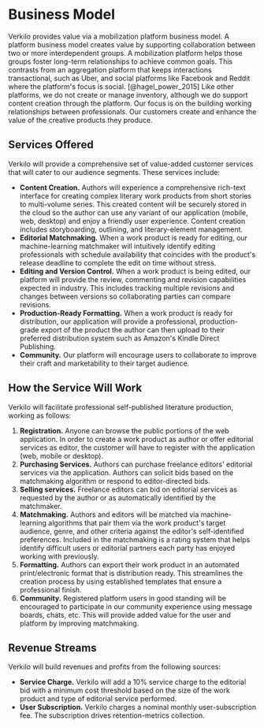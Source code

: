 # Business Model

Verkilo provides value via a mobilization platform business model. A platform business model creates value by supporting collaboration between two or more interdependent groups. A mobilization platform helps those groups foster long-term relationships to achieve common goals. This contrasts from an aggregation platform that keeps interactions transactional, such as Uber, and social platforms like Facebook and Reddit where the platform's focus is social. [@hagel_power_2015] Like other platforms, we do not create or manage inventory, although we do support content creation through the platform. Our focus is on the building working relationships between professionals. Our customers create and enhance the value of the creative products they produce.

## Services Offered

Verkilo will provide a comprehensive set of value-added customer services that will cater to our audience segments. These services include:

- **Content Creation.** Authors will experience a comprehensive rich-text interface for creating complex literary work products from short stories to multi-volume series. This created content will be securely stored in the cloud so the author can use any variant of our application (mobile, web, desktop) and enjoy a friendly user experience. Content creation includes storyboarding, outlining, and literary-element management.
- **Editorial Matchmaking.** When a work product is ready for editing, our machine-learning matchmaker will intuitively identify editing professionals with schedule availability that coincides with the product's release deadline to complete the edit on time without stress.
- **Editing and Version Control.** When a work product is being edited, our platform will provide the review, commenting and revision capabilities expected in industry. This includes tracking multiple revisions and changes between versions so collaborating parties can compare revisions.
- **Production-Ready Formatting.** When a work product is ready for distribution, our application will provide a professional, production-grade export of the product the author can then upload to their preferred distribution system such as Amazon's Kindle Direct Publishing.
- **Community.** Our platform will encourage users to collaborate to improve their craft and marketability to their target audience.

## How the Service Will Work

Verkilo will facilitate professional self-published literature production, working as follows:

1. **Registration.** Anyone can browse the public portions of the web application. In order to create a work product as author or offer editorial services as editor, the customer will have to register with the application (web, mobile or desktop).
2. **Purchasing Services.** Authors can purchase freelance editors' editorial services via the application. Authors can solicit bids based on the matchmaking algorithm or respond to editor-directed bids.
3. **Selling services.** Freelance editors can bid on editorial services as requested by the author or as automatically identified by the matchmaker.
4. **Matchmaking.** Authors and editors will be matched via machine-learning algorithms that pair them via the work product's target audience, genre, and other criteria against the editor's self-identified preferences. Included in the matchmaking is a rating system that helps identify difficult users or editorial partners each party has enjoyed working with previously.
5. **Formatting.** Authors can export their work product in an automated print/electronic format that is distribution ready. This streamlines the creation process by using established templates that ensure a professional finish.
6. **Community.** Registered platform users in good standing will be encouraged to participate in our community experience using message boards, chats, etc. This will provide added value for the user and platform by improving matchmaking.

## Revenue Streams

Verkilo will build revenues and profits from the following sources:

- **Service Charge.** Verkilo will add a 10% service charge to the editorial bid with a minimum cost threshold based on the size of the work product and type of editorial service performed.
- **User Subscription.** Verkilo charges a nominal monthly user-subscription fee. The subscription drives retention-metrics collection.
